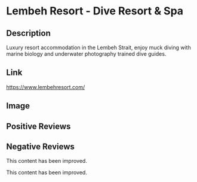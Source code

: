 # Lembeh Resort - Dive Resort & Spa
## Description
Luxury resort accommodation in the Lembeh Strait, enjoy muck diving with marine biology and underwater photography trained dive guides.
## Link
https://www.lembehresort.com/
## Image
## Positive Reviews
## Negative Reviews


This content has been improved.

This content has been improved.